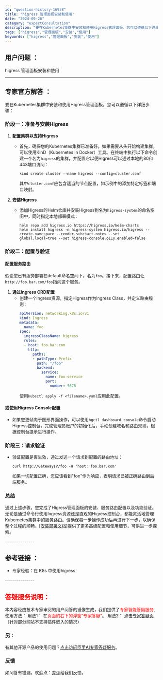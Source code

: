 ```yaml
---
id: "question-history-16958"
title: "higress 管理面板安装和使用"
date: "2024-09-26"
category: "expertConsultation"
description: "要在Kubernetes集群中安装和使用Higress管理面板，您可以遵循以下详细步骤：### **阶段一：准备与安装Higress**1. **配置集群以支持Higress**   - 首先，确保您的Kubernetes集群已准备好。如果需要从头开始构建集群，可以使用KinD（Kubernetes"
tags: ["higress","管理面板","安装","使用"]
keywords: ["higress","管理面板","安装","使用"]
---
```


## 用户问题 ： 
 higress 管理面板安装和使用  

---------------
## 专家官方解答 ：

要在Kubernetes集群中安装和使用Higress管理面板，您可以遵循以下详细步骤：

### **阶段一：准备与安装Higress**

1. **配置集群以支持Higress**
   - 首先，确保您的Kubernetes集群已准备好。如果需要从头开始构建集群，可以使用KinD（Kubernetes in Docker）工具。在终端中执行以下命令创建一个名为`higress`的集群，并配置它以便Higress可以通过本地的80和443端口访问：
     ```shell
     kind create cluster --name higress --config=cluster.conf
     ```
     其中`cluster.conf`应包含适当的节点配置，如示例中的添加特定标签和端口映射。

2. **安装Higress**
   - 添加Higress的Helm仓库并安装Higress到名为`higress-system`的命名空间中，同时指定本地部署模式：
     ```shell
     helm repo add higress.io https://higress.io/helm-charts
     helm install higress -n higress-system higress.io/higress --create-namespace --render-subchart-notes --set global.local=true --set higress-console.o11y.enabled=false
     ```

### **阶段二：配置与验证**

#### **配置服务路由**

假设您已有服务部署在default命名空间下，名为`foo`。接下来，配置路由让`http://foo.bar.com/foo`指向这个服务。

1. **通过Ingress CRD配置**
   - 创建一个Ingress资源，指定Higress作为Ingress Class，并定义路由规则：
     ```yaml
     apiVersion: networking.k8s.io/v1
     kind: Ingress
     metadata:
       name: foo
     spec:
       ingressClassName: higress
       rules:
       - host: foo.bar.com
         http:
           paths:
           - pathType: Prefix
             path: "/foo"
             backend:
               service:
                 name: foo-service
                 port:
                   number: 5678
     ```
     使用`kubectl apply -f <filename>.yaml`应用此配置。

#### **或使用Higress Console配置**

- 如果您更倾向于图形界面操作，可以使用`hgctl dashboard console`命令启动Higress控制台，完成管理员账户的初始化后，手动创建域名和路由规则，根据控制台提示进行操作。

### **阶段三：请求验证**

- 验证配置是否生效，通过发送一个请求到配置的路由地址：
  ```shell
  curl http://GatewayIP/foo -H 'host: foo.bar.com'
  ```
  如果一切配置正确，您应该看到"foo"作为响应，表明请求已被正确路由到后端服务。

### **总结**

通过上述步骤，您完成了Higress管理面板的安装、服务路由配置以及功能验证。无论是通过命令行使用Ingress资源还是直观的Higress控制台，都能灵活地管理Kubernetes集群中的服务路由。请确保每一步操作成功后再进行下一步，以确保整个过程的顺畅。[[安装部署文档]](https://higress.cn/docs/latest/ops/deploy-by-helm/)提供了更多高级配置和使用细节，可供进一步探索。


<font color="#949494">---------------</font> 


## 参考链接 ：

* 专家经验：在 K8s 中使用higress 


 <font color="#949494">---------------</font> 
 


## <font color="#FF0000">答疑服务说明：</font> 

本内容经由技术专家审阅的用户问答的镜像生成，我们提供了<font color="#FF0000">专家智能答疑服务</font>,使用方法：
用法1： 在<font color="#FF0000">页面的右下的浮窗”专家答疑“</font>。
用法2： 点击[专家答疑页](https://answer.opensource.alibaba.com/docs/intro)（针对部分网站不支持插件嵌入的情况）
### 另：


有其他开源产品的使用问题？[点击访问阿里AI专家答疑服务](https://answer.opensource.alibaba.com/docs/intro)。
### 反馈
如问答有错漏，欢迎点：[差评](https://ai.nacos.io/user/feedbackByEnhancerGradePOJOID?enhancerGradePOJOId=16963)给我们反馈。
